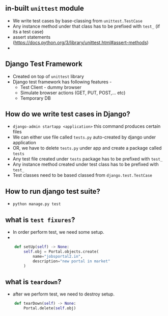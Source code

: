 ## in-built `unittest` module

- We write test cases by base-classing from `unittest.TestCase`
- Any instance method under that class has to be prefixed with `test_` (if its a test case)
- assert statements (https://docs.python.org/3/library/unittest.html#assert-methods)
- 

## Django Test Framework

- Created on top of `unittest` library
- Django test framework has following features -
  - Test Client - dummy browser
  - Simulate browser actions (GET, PUT, POST,... etc)
  - Temporary DB
  
## How do we write test cases in Django?
- `django-admin startapp <application>` this command produces certain files
- We can either use file called `tests.py` auto-created by django under application
- OR, we have to delete `tests.py` under app and create a package called `tests`
- Any test file created under `tests` package has to be prefixed with `test_`
- Any instance method created under test class  has to be prefixed with `test_`
- Test classes need to be based classed from `django.test.TestCase`

## How to run django test suite?
- `python manage.py test`

## what is `test fixures`?
- In order perform test, we need some setup.
- 
```python
    def setUp(self) -> None:
        self.obj = Portal.objects.create(
            name="jobsportal2.in",
            description="new portal in market"
        )

```

## what is `teardown`?
- after we perform test, we need to destroy setup.
```python
    def tearDown(self) -> None:
        Portal.delete(self.obj)
```